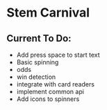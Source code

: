 # Stem Carnival

## Current To Do: 
- Add press space to start text
- Basic spinning 
- odds
- win detection
- integrate with card readers
- implement common api
- Add icons to spinners